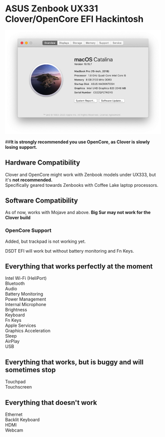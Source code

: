 # ASUS Zenbook UX331 Clover/OpenCore EFI Hackintosh
![](images/AboutthisMac.png)

##**It is strongly recommended you use OpenCore, as Clover is slowly losing support.**

## Hardware Compatibility
Clover and OpenCore might work with Zenbook models under UX333, but it's **not recommended.**     
Specifically geared towards Zenbooks with Coffee Lake laptop processors.

## Software Compatibility
As of now, works with Mojave and above. **Big Sur may not work for the Clover build**

### OpenCore Support
Added, but trackpad is not working yet.

DSDT EFI will work but without battery monitoring and Fn Keys.

## Everything that works perfectly at the moment
Intel Wi-Fi (HeliPort)  
Bluetooth  
Audio  
Battery Monitoring  
Power Management  
Internal Microphone  
Brightness  
Keyboard  
Fn Keys  
Apple Services  
Graphics Acceleration   
Sleep   
AirPlay  
USB  

## Everything that works, but is buggy and will sometimes stop
Touchpad  
Touchscreen

## Everything that doesn't work
Ethernet  
Backlit Keyboard  
HDMI  
Webcam

